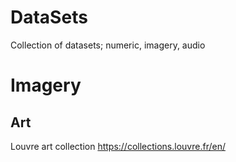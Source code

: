 # DataSets
Collection of datasets; numeric, imagery, audio

# Imagery

## Art
Louvre art collection
https://collections.louvre.fr/en/
